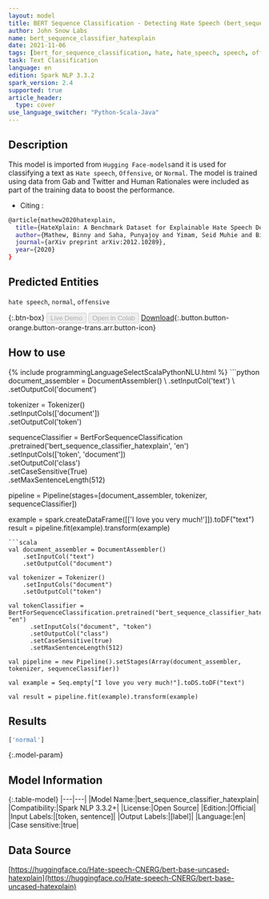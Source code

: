 ```yaml
---
layout: model
title: BERT Sequence Classification - Detecting Hate Speech (bert_sequence_classifier_hatexplain)
author: John Snow Labs
name: bert_sequence_classifier_hatexplain
date: 2021-11-06
tags: [bert_for_sequence_classification, hate, hate_speech, speech, offensive, en, open_source]
task: Text Classification
language: en
edition: Spark NLP 3.3.2
spark_version: 2.4
supported: true
article_header:
  type: cover
use_language_switcher: "Python-Scala-Java"
---
```


## Description

This model is imported from `Hugging Face-models`and it is used for classifying a text as `Hate speech`, `Offensive`, or `Normal`. The model is trained using data from Gab and Twitter and Human Rationales were included as part of the training data to boost the performance.

- Citing :
```bash
@article{mathew2020hatexplain,
  title={HateXplain: A Benchmark Dataset for Explainable Hate Speech Detection},
  author={Mathew, Binny and Saha, Punyajoy and Yimam, Seid Muhie and Biemann, Chris and Goyal, Pawan and Mukherjee, Animesh},
  journal={arXiv preprint arXiv:2012.10289},
  year={2020}
}
```

## Predicted Entities

`hate speech`, `normal`, `offensive`

{:.btn-box}
<button class="button button-orange" disabled>Live Demo</button>
<button class="button button-orange" disabled>Open in Colab</button>
[Download](https://s3.amazonaws.com/auxdata.johnsnowlabs.com/public/models/bert_sequence_classifier_hatexplain_en_3.3.2_2.4_1636214446271.zip){:.button.button-orange.button-orange-trans.arr.button-icon}

## How to use



<div class="tabs-box" markdown="1">
{% include programmingLanguageSelectScalaPythonNLU.html %}
```python
document_assembler = DocumentAssembler() \
    .setInputCol('text') \
    .setOutputCol('document')

tokenizer = Tokenizer() \
    .setInputCols(['document']) \
    .setOutputCol('token')

sequenceClassifier = BertForSequenceClassification \
      .pretrained('bert_sequence_classifier_hatexplain', 'en') \
      .setInputCols(['token', 'document']) \
      .setOutputCol('class') \
      .setCaseSensitive(True) \
      .setMaxSentenceLength(512)

pipeline = Pipeline(stages=[document_assembler, tokenizer, sequenceClassifier])

example = spark.createDataFrame([['I love you very much!']]).toDF("text")
result = pipeline.fit(example).transform(example)
```
```scala
val document_assembler = DocumentAssembler() 
    .setInputCol("text") 
    .setOutputCol("document")

val tokenizer = Tokenizer() 
    .setInputCols("document") 
    .setOutputCol("token")

val tokenClassifier = BertForSequenceClassification.pretrained("bert_sequence_classifier_hatexplain", "en")
      .setInputCols("document", "token")
      .setOutputCol("class")
      .setCaseSensitive(true)
      .setMaxSentenceLength(512)

val pipeline = new Pipeline().setStages(Array(document_assembler, tokenizer, sequenceClassifier))

val example = Seq.empty["I love you very much!"].toDS.toDF("text")

val result = pipeline.fit(example).transform(example)
```
</div>

## Results

```bash
['normal']
```

{:.model-param}
## Model Information

{:.table-model}
|---|---|
|Model Name:|bert_sequence_classifier_hatexplain|
|Compatibility:|Spark NLP 3.3.2+|
|License:|Open Source|
|Edition:|Official|
|Input Labels:|[token, sentence]|
|Output Labels:|[label]|
|Language:|en|
|Case sensitive:|true|

## Data Source

[https://huggingface.co/Hate-speech-CNERG/bert-base-uncased-hatexplain](https://huggingface.co/Hate-speech-CNERG/bert-base-uncased-hatexplain)
